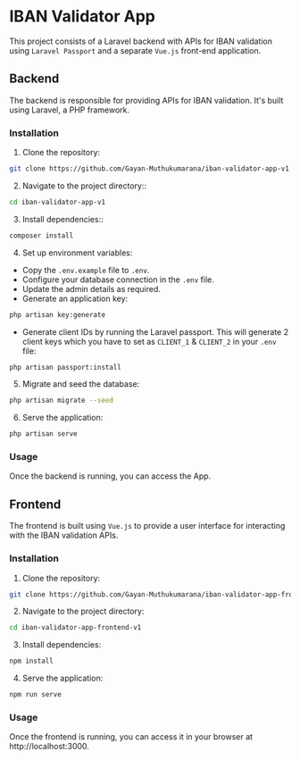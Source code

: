 # IBAN Validator App

This project consists of a Laravel backend with APIs for IBAN validation using `Laravel Passport` and a separate `Vue.js` front-end application.

## Backend

The backend is responsible for providing APIs for IBAN validation. It's built using Laravel, a PHP framework.

### Installation

1. Clone the repository:

```bash
git clone https://github.com/Gayan-Muthukumarana/iban-validator-app-v1.git
```

2. Navigate to the project directory::

```bash
cd iban-validator-app-v1
```

3. Install dependencies::

```bash
composer install
```

4. Set up environment variables:

* Copy the `.env.example` file to `.env`.
* Configure your database connection in the `.env` file.
* Update the admin details as required.
* Generate an application key:
```bash
php artisan key:generate
```
* Generate client IDs by running the Laravel passport. This will generate 2 client keys which you have to set as `CLIENT_1` & `CLIENT_2` in your `.env` file:
```bash
php artisan passport:install
```
5. Migrate and seed the database:
```bash
php artisan migrate --seed
```
6. Serve the application:
```bash
php artisan serve
```

### Usage
Once the backend is running, you can access the App.

## Frontend

The frontend is built using `Vue.js` to provide a user interface for interacting with the IBAN validation APIs.

### Installation

1. Clone the repository:

```bash
git clone https://github.com/Gayan-Muthukumarana/iban-validator-app-frontend-v1.git
```
2. Navigate to the project directory:

```bash
cd iban-validator-app-frontend-v1
```
3. Install dependencies:

```bash
npm install
```
4. Serve the application:
```bash
npm run serve
```
### Usage
Once the frontend is running, you can access it in your browser at http://localhost:3000.
